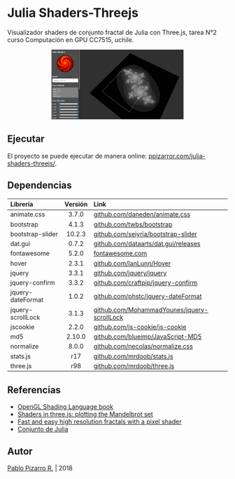 # Julia Shaders-Threejs

Visualizador shaders de conjunto fractal de Julia con Three.js, tarea N°2 curso Computación en GPU CC7515, uchile.

<div align="center">
    <img src="https://github.com/ppizarror/ppizarror.github.io/blob/ac5566b1bd7e83bb2e8f9990fdab8fa2a142d96d/resources/images/julia-shaders/main.PNG?raw=true" alt="" width="60%">
</div>

## Ejecutar

El proyecto se puede ejecutar de manera online: [ppizarror.com/julia-shaders-threejs/](https://ppizarror.com/julia-shaders-threejs/).

## Dependencias

| Librería | Versión | Link |
| :-- | :--: | :-- |
| animate.css | 3.7.0 | <a href="https://github.com/daneden/animate.css">github.com/daneden/animate.css</a> |
| bootstrap | 4.1.3 | <a href="https://github.com/twbs/bootstrap">github.com/twbs/bootstrap</a> |
| bootstrap-slider | 10.2.3 | <a href="https://github.com/seiyria/bootstrap-slider">github.com/seiyria/bootstrap-slider</a> |
| dat.gui | 0.7.2 | <a href="https://github.com/dataarts/dat.gui/releases">github.com/dataarts/dat.gui/releases</a> |
| fontawesome | 5.2.0 | <a href="https://fontawesome.com">fontawesome.com</a> |
| hover | 2.3.1 | <a href="https://github.com/IanLunn/Hover">github.com/IanLunn/Hover</a> |
| jquery | 3.3.1 | <a href="https://github.com/jquery/jquery">github.com/jquery/jquery</a> |
| jquery-confirm | 3.3.2 | <a href="https://github.com/craftpip/jquery-confirm">github.com/craftpip/jquery-confirm</a> |
| jquery-dateFormat | 1.0.2 | <a href="https://github.com/phstc/jquery-dateFormat">github.com/phstc/jquery-dateFormat</a> |
| jquery-scrollLock | 3.1.3 | <a href="https://github.com/MohammadYounes/jquery-scrollLock">github.com/MohammadYounes/jquery-scrollLock</a> |
| jscookie | 2.2.0 | <a href="https://github.com/js-cookie/js-cookie">github.com/js-cookie/js-cookie</a> |
| md5 | 2.10.0 | <a href="https://github.com/blueimp/JavaScript-MD5">github.com/blueimp/JavaScript-MD5</a> |
| normalize | 8.0.0 | <a href="https://github.com/necolas/normalize.css">github.com/necolas/normalize.css</a> |
| stats.js | r17 | <a href="https://github.com/mrdoob/stats.js">github.com/mrdoob/stats.js</a> |
| three.js | r98 | <a href="https://github.com/mrdoob/three.js">github.com/mrdoob/three.js</a> |

## Referencias

- [OpenGL Shading Language book](https://www.opengl.org/documentation/books.html#oglsl)
- [Shaders in three.js: plotting the Mandelbrot set](https://pappubahry.com/misc/webgl/mandelbrot)
- [Fast and easy high resolution fractals with a pixel shader](http://nuclear.mutantstargoat.com/articles/sdr_fract)
- [Conjunto de Julia](https://es.wikipedia.org/wiki/Conjunto_de_Julia)

## Autor

[Pablo Pizarro R.](http://ppizarror.com) | 2018